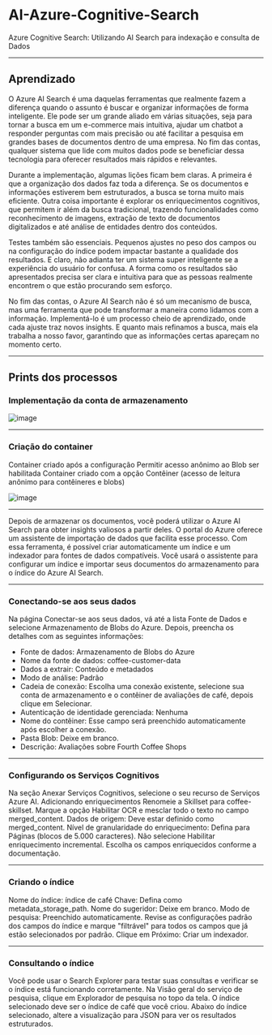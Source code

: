 # AI-Azure-Cognitive-Search
 Azure Cognitive Search: Utilizando AI Search para indexação e consulta de Dados
 
----------------------------------------------------------------------------------

## Aprendizado 

O Azure AI Search é uma daquelas ferramentas que realmente fazem a diferença quando o assunto é buscar e organizar informações de forma inteligente. Ele pode ser um grande aliado em várias situações, seja para tornar a busca em um e-commerce mais intuitiva, ajudar um chatbot a responder perguntas com mais precisão ou até facilitar a pesquisa em grandes bases de documentos dentro de uma empresa. No fim das contas, qualquer sistema que lide com muitos dados pode se beneficiar dessa tecnologia para oferecer resultados mais rápidos e relevantes.

Durante a implementação, algumas lições ficam bem claras. A primeira é que a organização dos dados faz toda a diferença. Se os documentos e informações estiverem bem estruturados, a busca se torna muito mais eficiente. Outra coisa importante é explorar os enriquecimentos cognitivos, que permitem ir além da busca tradicional, trazendo funcionalidades como reconhecimento de imagens, extração de texto de documentos digitalizados e até análise de entidades dentro dos conteúdos.

Testes também são essenciais. Pequenos ajustes no peso dos campos ou na configuração do índice podem impactar bastante a qualidade dos resultados. E claro, não adianta ter um sistema super inteligente se a experiência do usuário for confusa. A forma como os resultados são apresentados precisa ser clara e intuitiva para que as pessoas realmente encontrem o que estão procurando sem esforço.

No fim das contas, o Azure AI Search não é só um mecanismo de busca, mas uma ferramenta que pode transformar a maneira como lidamos com a informação. Implementá-lo é um processo cheio de aprendizado, onde cada ajuste traz novos insights. E quanto mais refinamos a busca, mais ela trabalha a nosso favor, garantindo que as informações certas apareçam no momento certo.

---------------------------------------------------------------------------------------------

## Prints dos processos 

### Implementação da conta de armazenamento 

![image](https://github.com/user-attachments/assets/29fe6355-8af5-4f10-9d18-3a5556753a8c)

----------------------------------------------------------------------------------------

### Criação do container

Container criado após a configuração Permitir acesso anônimo ao Blob ser habilitada
Container criado com a opção Contêiner (acesso de leitura anônimo para contêineres e blobs)

![image](https://github.com/user-attachments/assets/e486f5f1-13bf-4cf2-a5dd-5132eb1f6aca)

-------------------------------------------------------------------------------------------

Depois de armazenar os documentos, você poderá utilizar o Azure AI Search para obter insights valiosos a partir deles. O portal do Azure oferece um assistente de importação de dados que facilita esse processo. Com essa ferramenta, é possível criar automaticamente um índice e um indexador para fontes de dados compatíveis. Você usará o assistente para configurar um índice e importar seus documentos do armazenamento para o índice do Azure AI Search.

--------------------------------------------------------------------------------------------

### Conectando-se aos seus dados

Na página Conectar-se aos seus dados, vá até a lista Fonte de Dados e selecione Armazenamento de Blobs do Azure. Depois, preencha os detalhes com as seguintes informações:

- Fonte de dados: Armazenamento de Blobs do Azure
- Nome da fonte de dados: coffee-customer-data
- Dados a extrair: Conteúdo e metadados
- Modo de análise: Padrão
- Cadeia de conexão: Escolha uma conexão existente, selecione sua conta de armazenamento e o contêiner de avaliações de café, depois clique em Selecionar.
- Autenticação de identidade gerenciada: Nenhuma
- Nome do contêiner: Esse campo será preenchido automaticamente após escolher a conexão.
- Pasta Blob: Deixe em branco.
- Descrição: Avaliações sobre Fourth Coffee Shops

-------------------------------------------------------------------------------------------------------------------------------------------------------

### Configurando os Serviços Cognitivos
Na seção Anexar Serviços Cognitivos, selecione o seu recurso de Serviços Azure AI.
Adicionando enriquecimentos
Renomeie a Skillset para coffee-skillset.
Marque a opção Habilitar OCR e mesclar todo o texto no campo merged_content.
Dados de origem: Deve estar definido como merged_content.
Nível de granularidade do enriquecimento: Defina para Páginas (blocos de 5.000 caracteres).
Não selecione Habilitar enriquecimento incremental.
Escolha os campos enriquecidos conforme a documentação.

-----------------------------------------------------------------------------------------------------------------------------------------------------------

### Criando o índice

Nome do índice: índice de café
Chave: Defina como metadata_storage_path.
Nome do sugeridor: Deixe em branco.
Modo de pesquisa: Preenchido automaticamente.
Revise as configurações padrão dos campos do índice e marque "filtrável" para todos os campos que já estão selecionados por padrão.
Clique em Próximo: Criar um indexador.

----------------------------------------------------------------------------------------------------------------------------------------------------------------

### Consultando o índice

Você pode usar o Search Explorer para testar suas consultas e verificar se o índice está funcionando corretamente.
Na Visão geral do serviço de pesquisa, clique em Explorador de pesquisa no topo da tela.
O índice selecionado deve ser o índice de café que você criou.
Abaixo do índice selecionado, altere a visualização para JSON para ver os resultados estruturados.
